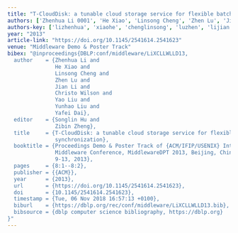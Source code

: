 ```yaml
---
title: "T-CloudDisk: a tunable cloud storage service for flexible batched synchronization"
authors: ['Zhenhua Li 0001', 'He Xiao', 'Linsong Cheng', 'Zhen Lu', 'Jian Li', 'Christo Wilson', 'Yao Liu 0001', 'Yunhao Liu', 'Yafei Dai']
authors-key: ['lizhenhua', 'xiaohe', 'chenglinsong', 'luzhen', 'lijian', 'wilsonchristo', 'liuyao', 'liuyunhao', 'daiyafei']
year: "2013"
article-link: "https://doi.org/10.1145/2541614.2541623"
venue: "Middleware Demo & Poster Track"
bibex: "@inproceedings{DBLP:conf/middleware/LiXCLLWLLD13,
  author    = {Zhenhua Li and
               He Xiao and
               Linsong Cheng and
               Zhen Lu and
               Jian Li and
               Christo Wilson and
               Yao Liu and
               Yunhao Liu and
               Yafei Dai},
  editor    = {Songlin Hu and
               Zibin Zheng},
  title     = {T-CloudDisk: a tunable cloud storage service for flexible batched
               synchronization},
  booktitle = {Proceedings Demo & Poster Track of {ACM/IFIP/USENIX} International
               Middleware Conference, MiddlewareDPT 2013, Beijing, China, December
               9-13, 2013},
  pages     = {8:1--8:2},
  publisher = {{ACM}},
  year      = {2013},
  url       = {https://doi.org/10.1145/2541614.2541623},
  doi       = {10.1145/2541614.2541623},
  timestamp = {Tue, 06 Nov 2018 16:57:13 +0100},
  biburl    = {https://dblp.org/rec/conf/middleware/LiXCLLWLLD13.bib},
  bibsource = {dblp computer science bibliography, https://dblp.org}
}"
---
```

